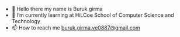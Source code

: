 - 👋 Hello there my name is Buruk girma
- 🌱 I’m currently learning at HiLCoe School of Computer Science and Technology
- 📫 How to reach me buruk.girma.ve0887@gmail.com

<!---
gramville/gramville is a ✨ special ✨ repository because its `README.md` (this file) appears on your GitHub profile.
You can click the Preview link to take a look at your changes.
--->
